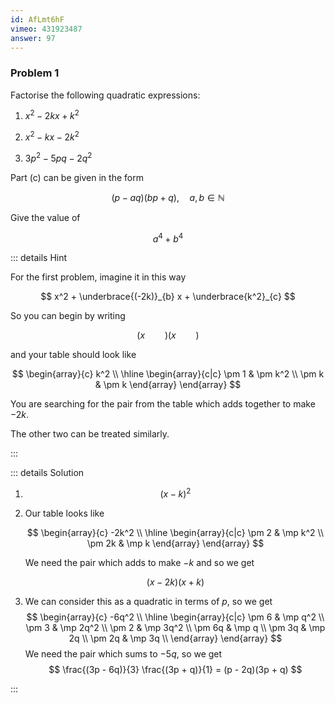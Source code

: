 ```yaml
---
id: AfLmt6hF
vimeo: 431923487
answer: 97
---
```


### Problem 1

Factorise the following quadratic expressions:

1.  $x^2 - 2kx + k^2$

1.  $x^2 - kx - 2k^2$

1.  $3p^2 - 5pq - 2q^2$

Part (c) can be given in the form

$$
(p - aq)(bp + q), \quad a,b \in \mathbb{N}
$$

Give the value of

$$
a^4 + b^4
$$

<AnswerInput :answer="$frontmatter.answer" />

::: details Hint

For the first problem, imagine it in this way

$$
x^2 + \underbrace{(-2k)}_{b} x + \underbrace{k^2}_{c}
$$

So you can begin by writing

$$
(x \qquad )(x \qquad )
$$

and your table should look like

$$
\begin{array}{c}
k^2 \\
\hline \begin{array}{c|c} \pm 1 & \pm k^2 \\
\pm k & \pm k \end{array}
\end{array}
$$

You are searching for the pair from the table which adds together to make $-2k.$

The other two can be treated similarly.

:::

::: details Solution

1. $$(x - k)^2$$

1. Our table looks like

   $$
   \begin{array}{c}
   -2k^2 \\
   \hline \begin{array}{c|c} \pm 2 & \mp k^2 \\
   \pm 2k & \mp k \end{array}
   \end{array}
   $$

   We need the pair which adds to make $-k$ and so we get

   $$
   (x - 2k)(x + k)
   $$

1. We can consider this as a quadratic in terms of $p$, so we get
   $$
   \begin{array}{c}
   -6q^2 \\
   \hline
    \begin{array}{c|c}
    \pm 6 & \mp q^2 \\
    \pm 3 & \mp 2q^2 \\
    \pm 2 & \mp 3q^2 \\
    \pm 6q & \mp q \\
    \pm 3q & \mp 2q \\
    \pm 2q & \mp 3q \\
    \end{array}
   \end{array}
   $$
   We need the pair which sums to $-5q$, so we get
   $$
   \frac{(3p - 6q)}{3} \frac{(3p + q)}{1} = (p - 2q)(3p + q)
   $$

:::
